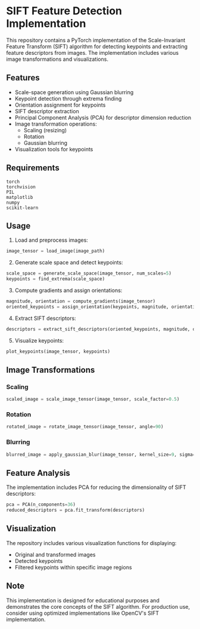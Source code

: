 # SIFT Feature Detection Implementation

This repository contains a PyTorch implementation of the Scale-Invariant Feature Transform (SIFT) algorithm for detecting keypoints and extracting feature descriptors from images. The implementation includes various image transformations and visualizations.

## Features

- Scale-space generation using Gaussian blurring
- Keypoint detection through extrema finding
- Orientation assignment for keypoints
- SIFT descriptor extraction
- Principal Component Analysis (PCA) for descriptor dimension reduction
- Image transformation operations:
  - Scaling (resizing)
  - Rotation
  - Gaussian blurring
- Visualization tools for keypoints

## Requirements

```
torch
torchvision
PIL
matplotlib
numpy
scikit-learn
```

## Usage

1. Load and preprocess images:
```python
image_tensor = load_image(image_path)
```

2. Generate scale space and detect keypoints:
```python
scale_space = generate_scale_space(image_tensor, num_scales=5)
keypoints = find_extrema(scale_space)
```

3. Compute gradients and assign orientations:
```python
magnitude, orientation = compute_gradients(image_tensor)
oriented_keypoints = assign_orientation(keypoints, magnitude, orientation)
```

4. Extract SIFT descriptors:
```python
descriptors = extract_sift_descriptors(oriented_keypoints, magnitude, orientation)
```

5. Visualize keypoints:
```python
plot_keypoints(image_tensor, keypoints)
```

## Image Transformations

### Scaling
```python
scaled_image = scale_image_tensor(image_tensor, scale_factor=0.5)
```

### Rotation
```python
rotated_image = rotate_image_tensor(image_tensor, angle=90)
```

### Blurring
```python
blurred_image = apply_gaussian_blur(image_tensor, kernel_size=9, sigma=4.0)
```

## Feature Analysis

The implementation includes PCA for reducing the dimensionality of SIFT descriptors:

```python
pca = PCA(n_components=36)
reduced_descriptors = pca.fit_transform(descriptors)
```

## Visualization

The repository includes various visualization functions for displaying:
- Original and transformed images
- Detected keypoints
- Filtered keypoints within specific image regions

## Note

This implementation is designed for educational purposes and demonstrates the core concepts of the SIFT algorithm. For production use, consider using optimized implementations like OpenCV's SIFT implementation.
